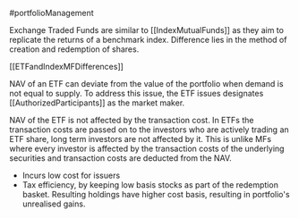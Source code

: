 #portfolioManagement

Exchange Traded Funds are similar to [[IndexMutualFunds]] as they aim to replicate the returns of a benchmark index.
Difference lies in the method of creation and redemption of shares. 

[[ETFandIndexMFDifferences]]

NAV of an ETF can deviate from the value of the portfolio when demand is not equal to supply. To address this issue, the ETF issues designates [[AuthorizedParticipants]] as the market maker. 

NAV of the ETF is not affected by the transaction cost. 
In ETFs the transaction costs are passed on to the investors who are actively trading an ETF share, long term investors are not affected by it. 
This is unlike MFs where every investor is affected by the transaction costs of the underlying securities and transaction costs are deducted from the NAV. 

- Incurs low cost for issuers 
- Tax efficiency, by keeping low basis stocks as part of the redemption basket. Resulting holdings have higher cost basis, resulting in portfolio's unrealised gains. 
